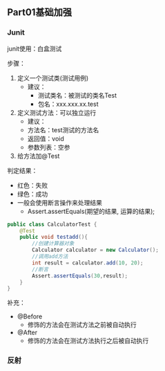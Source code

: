 ## Part01基础加强

### Junit

junit使用：白盒测试

步骤：

1. 定义一个测试类(测试用例)
   + 建议：
     + 测试类名：被测试的类名Test
     + 包名：xxx.xxx.xx.test
2. 定义测试方法：可以独立运行
   + 建议：
   + 方法名：test测试的方法名
   + 返回值：void
   + 参数列表：空参
3. 给方法加@Test

判定结果：

+ 红色：失败
+ 绿色：成功
+ 一般会使用断言操作来处理结果
  + Assert.assertEquals(期望的结果, 运算的结果);

```java
public class CalculatorTest {
    @Test
    public void testadd(){
        //创建计算器对象
        Calculator calculator = new Calculator();
        //调用add方法
        int result = calculator.add(10, 20);
        //断言
        Assert.assertEquals(30,result);
    }
}
```

补充：

+ @Before
  + 修饰的方法会在测试方法之前被自动执行
+ @After
  + 修饰的方法会在测试方法执行之后被自动执行

### 反射

